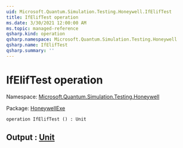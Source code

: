 ```yaml
---
uid: Microsoft.Quantum.Simulation.Testing.Honeywell.IfElifTest
title: IfElifTest operation
ms.date: 3/30/2021 12:00:00 AM
ms.topic: managed-reference
qsharp.kind: operation
qsharp.namespace: Microsoft.Quantum.Simulation.Testing.Honeywell
qsharp.name: IfElifTest
qsharp.summary: ''
---
```


# IfElifTest operation

Namespace: [Microsoft.Quantum.Simulation.Testing.Honeywell](xref:Microsoft.Quantum.Simulation.Testing.Honeywell)

Package: [HoneywellExe](https://nuget.org/packages/HoneywellExe)




```qsharp
operation IfElifTest () : Unit
```


## Output : [Unit](xref:microsoft.quantum.lang-ref.unit)

